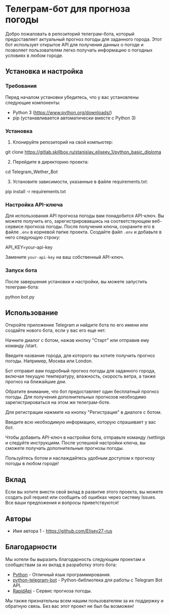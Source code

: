 # Телеграм-бот для прогноза погоды

Добро пожаловать в репозиторий телеграм-бота, который предоставляет актуальный прогноз погоды для заданного города. Этот
бот использует открытое API для получения данных о погоде и позволяет пользователям легко получать информацию о погодных
условиях в любом городе.

## Установка и настройка

### Требования

Перед началом установки убедитесь, что у вас установлены следующие компоненты:

- Python 3 (https://www.python.org/downloads/)
- pip (устанавливается автоматически вместе с Python 3)
           
### Установка

1. Клонируйте репозиторий на свой компьютер:

git clone https://gitlab.skillbox.ru/stanislav_eliseev_1/python_basic_diploma

2. Перейдите в директорию проекта:

cd Telegram_Wether_Bot

3. Установите зависимости, указанные в файле requirements.txt:

pip install -r requirements.txt

### Настройка API-ключа

Для использования API прогноза погоды вам понадобится API-ключ. Вы можете получить его, зарегистрировавшись на
соответствующем веб-сервисе прогноза погоды. После получения ключа, сохраните его в файле `.env` в корневой папке
проекта. Создайте файл `.env` и добавьте в него следующую строку:

API_KEY=your-api-key

Замените `your-api-key` на ваш собственный API-ключ.

### Запуск бота

После завершения установки и настройки, вы можете запустить телеграм-бота:

python bot.py

## Использование

Откройте приложение Telegram и найдите бота по его имени или создайте нового бота, если у вас его еще нет.

Начните диалог с ботом, нажав кнопку "Старт" или отправив ему команду /start.

Введите название города, для которого вы хотите получить прогноз погоды. Например, Москва или London.

Бот отправит вам подробный прогноз погоды для заданного города, включая текущую температуру, влажность, скорость ветра,
а также прогноз на ближайшие дни.

Обратите внимание, что бот предоставляет один бесплатный прогноз погоды. Для получения дополнительных прогнозов
необходимо зарегистрироваться на этом же телеграм-боте.

Для регистрации нажмите на кнопку "Регистрация" в диалоге с ботом.

Введите всю необходимую информацию, которую спрашивает у вас бот.

Чтобы добавить API-ключ в настройки бота, отправьте команду /settings и следуйте инструкциям. После успешной настройки
ключа, вы сможете получать дополнительные прогнозы погоды.

Пользуйтесь ботом и наслаждайтесь удобным доступом к прогнозу погоды в любом городе!

## Вклад

Если вы хотите внести свой вклад в развитие этого проекта, вы можете создать pull request или сообщить об ошибках через
систему Issues. Все ваши предложения и вопросы приветствуются!

## Авторы

- Имя автора 1 - https://github.com/Elisey27-rus

## Благодарности

Мы хотели бы выразить благодарность следующим проектам и сообществам за их вклад в разработку этого бота:

- [Python](https://www.python.org/) - Отличный язык программирования.
- [python-telegram-bot](https://python-telegram-bot.org/) - Python-библиотека для работы с Telegram Bot API.
- [RapidApi](https://rapidapi.com/apidojo/api/weather338/) - Сервис прогноза погоды.

Мы также признательны всем нашим пользователям за их поддержку и обратную связь. Без вас этот проект не был бы возможен!

